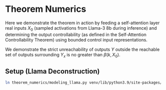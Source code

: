 # Theorem Numerics

Here we demonstrate the theorem in action by feeding a self-attention layer real
inputs $X_0$ (sampled activations from Llama-3 8b during inference) and
determining the output controllability (as defined in the Self-Attention
Controllability Theorem) using bounded control input representations. 

We demonstrate the strict unreachability of outputs $Y$ outside the reachable 
set of outputs surrounding $Y_x$ is no greater than $\beta(k, X_0)$. 


## Setup (Llama Deconstruction)
```bash
ln theorem_numerics/modeling_llama.py venv/lib/python3.9/site-packages/transformers/models/llama/modeling_llama.py
```


